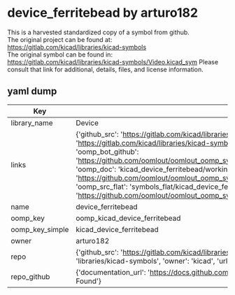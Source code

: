 # device_ferritebead by arturo182  
This is a harvested standardized copy of a symbol from github.  
The original project can be found at:  
https://gitlab.com/kicad/libraries/kicad-symbols  
The original symbol can be found in:
https://gitlab.com/kicad/libraries/kicad-symbols/Video.kicad_sym
Please consult that link for additional, details, files, and license information.  
## yaml dump  
| Key | Value |  
| --- | --- |  
| library_name | Device |  
| links | {'github_src': 'https://gitlab.com/kicad/libraries/kicad-symbols/Video.kicad_sym', 'github_src_repo': 'https://gitlab.com/kicad/libraries/kicad-symbols', 'oomp_bot': 'kicad_device_ferritebead/working', 'oomp_bot_github': 'https://github.com/oomlout/oomlout_oomp_symbol_bot/tree/main/kicad_device_ferritebead/working', 'oomp_doc': 'kicad_device_ferritebead/working', 'oomp_doc_github': 'https://github.com/oomlout/oomlout_oomp_symbol_doc/tree/main/kicad_device_ferritebead/working', 'oomp_src_flat': 'symbols_flat/kicad_device_ferritebead/working', 'oomp_src_flat_github': 'https://github.com/oomlout/oomlout_oomp_symbol_src/tree/main/kicad_device_ferritebead/working'} |  
| name | device_ferritebead |  
| oomp_key | oomp_kicad_device_ferritebead |  
| oomp_key_simple | kicad_device_ferritebead |  
| owner | arturo182 |  
| repo | {'github_src': 'https://gitlab.com/kicad/libraries/kicad-symbols/Video.kicad_sym', 'name': 'libraries/kicad-symbols', 'owner': 'kicad', 'url': 'https://gitlab.com/kicad/libraries/kicad-symbols'} |  
| repo_github | {'documentation_url': 'https://docs.github.com/rest/repos/repos#get-a-repository', 'message': 'Not Found'} |  

